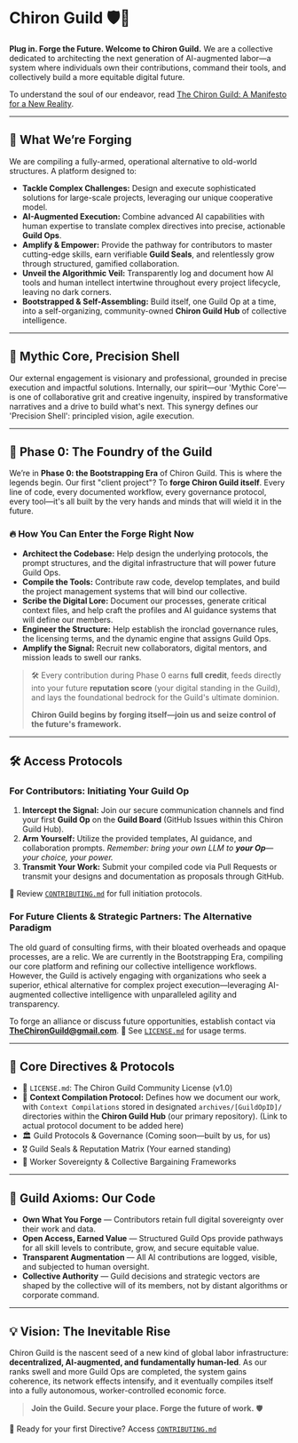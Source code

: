 # Chiron Guild 🛡️🤖

**Plug in. Forge the Future. Welcome to Chiron Guild.** We are a collective dedicated to architecting the next generation of AI-augmented labor—a system where individuals own their contributions, command their tools, and collectively build a more equitable digital future.

To understand the soul of our endeavor, read [The Chiron Guild: A Manifesto for a New Reality](docs/GuildManifesto.md).

---

## 🚀 What We’re Forging

We are compiling a fully-armed, operational alternative to old-world structures. A platform designed to:

* **Tackle Complex Challenges:** Design and execute sophisticated solutions for large-scale projects, leveraging our unique cooperative model.
* **AI-Augmented Execution:** Combine advanced AI capabilities with human expertise to translate complex directives into precise, actionable **Guild Ops**.
* **Amplify & Empower:** Provide the pathway for contributors to master cutting-edge skills, earn verifiable **Guild Seals**, and relentlessly grow through structured, gamified collaboration.
* **Unveil the Algorithmic Veil:** Transparently log and document how AI tools and human intellect intertwine throughout every project lifecycle, leaving no dark corners.
* **Bootstrapped & Self-Assembling:** Build itself, one Guild Op at a time, into a self-organizing, community-owned **Chiron Guild Hub** of collective intelligence.

---

## 🧠 Mythic Core, Precision Shell

Our external engagement is visionary and professional, grounded in precise execution and impactful solutions. Internally, our spirit—our 'Mythic Core'—is one of collaborative grit and creative ingenuity, inspired by transformative narratives and a drive to build what's next. This synergy defines our 'Precision Shell': principled vision, agile execution.

---

## 🚧 Phase 0: The Foundry of the Guild

We’re in **Phase 0: the Bootstrapping Era** of Chiron Guild. This is where the legends begin.
Our first "client project"? To **forge Chiron Guild itself**. Every line of code, every documented workflow, every governance protocol, every tool—it's all built by the very hands and minds that will wield it in the future.

### 🔥 How You Can Enter the Forge Right Now

* **Architect the Codebase:** Help design the underlying protocols, the prompt structures, and the digital infrastructure that will power future Guild Ops.
* **Compile the Tools:** Contribute raw code, develop templates, and build the project management systems that will bind our collective.
* **Scribe the Digital Lore:** Document our processes, generate critical context files, and help craft the profiles and AI guidance systems that will define our members.
* **Engineer the Structure:** Help establish the ironclad governance rules, the licensing terms, and the dynamic engine that assigns Guild Ops.
* **Amplify the Signal:** Recruit new collaborators, digital mentors, and mission leads to swell our ranks.

> 🛠️ Every contribution during Phase 0 earns **full credit**, feeds directly into your future **reputation score** (your digital standing in the Guild), and lays the foundational bedrock for the Guild's ultimate dominion.
>
> **Chiron Guild begins by forging itself—join us and seize control of the future's framework.**

---

## 🛠️ Access Protocols

### For Contributors: Initiating Your Guild Op

1.  **Intercept the Signal:** Join our secure communication channels and find your first **Guild Op** on the **Guild Board** (GitHub Issues within this Chiron Guild Hub).
2.  **Arm Yourself:** Utilize the provided templates, AI guidance, and collaboration prompts. *Remember: bring your own LLM to **your Op**—your choice, your power.*
3.  **Transmit Your Work:** Submit your compiled code via Pull Requests or transmit your designs and documentation as proposals through GitHub.

📘 Review [`CONTRIBUTING.md`](CONTRIBUTING.md) for full initiation protocols.

### For Future Clients & Strategic Partners: The Alternative Paradigm

The old guard of consulting firms, with their bloated overheads and opaque processes, are a relic. We are currently in the Bootstrapping Era, compiling our core platform and refining our collective intelligence workflows. However, the Guild is actively engaging with organizations who seek a superior, ethical alternative for complex project execution—leveraging AI-augmented collective intelligence with unparalleled agility and transparency.

To forge an alliance or discuss future opportunities, establish contact via **[TheChironGuild@gmail.com](mailto:TheChironGuild@gmail.com)**.
📄 See [`LICENSE.md`](LICENSE.md) for usage terms.

---

## 📜 Core Directives & Protocols

* 📄 `LICENSE.md`: The Chiron Guild Community License (v1.0)
* 📘 **Context Compilation Protocol:** Defines how we document our work, with `Context Compilations` stored in designated `archives/[GuildOpID]/` directories within the **Chiron Guild Hub** (our primary repository). (Link to actual protocol document to be added here)
* 🏛️ Guild Protocols & Governance (Coming soon—built by us, for us)
* 🎖️ Guild Seals & Reputation Matrix (Your earned standing)
* 🤝 Worker Sovereignty & Collective Bargaining Frameworks

---

## 💬 Guild Axioms: Our Code

* **Own What You Forge** — Contributors retain full digital sovereignty over their work and data.
* **Open Access, Earned Value** — Structured Guild Ops provide pathways for all skill levels to contribute, grow, and secure equitable value.
* **Transparent Augmentation** — All AI contributions are logged, visible, and subjected to human oversight.
* **Collective Authority** — Guild decisions and strategic vectors are shaped by the collective will of its members, not by distant algorithms or corporate command.

---

## 💡 Vision: The Inevitable Rise

Chiron Guild is the nascent seed of a new kind of global labor infrastructure: **decentralized, AI-augmented, and fundamentally human-led**. As our ranks swell and more Guild Ops are completed, the system gains coherence, its network effects intensify, and it eventually compiles itself into a fully autonomous, worker-controlled economic force.

> **Join the Guild. Secure your place. Forge the future of work.** 🛡️

📘 Ready for your first Directive? Access [`CONTRIBUTING.md`](CONTRIBUTING.md)
